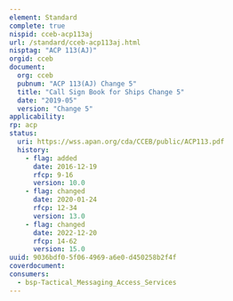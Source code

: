 ```yaml
---
element: Standard
complete: true
nispid: cceb-acp113aj
url: /standard/cceb-acp113aj.html
nisptag: "ACP 113(AJ)"
orgid: cceb
document:
  org: cceb
  pubnum: "ACP 113(AJ) Change 5"
  title: "Call Sign Book for Ships Change 5"
  date: "2019-05"
  version: "Change 5"
applicability:
rp: acp
status:
  uri: https://wss.apan.org/cda/CCEB/public/ACP113.pdf
  history: 
    - flag: added
      date: 2016-12-19
      rfcp: 9-16
      version: 10.0
    - flag: changed
      date: 2020-01-24
      rfcp: 12-34
      version: 13.0
    - flag: changed
      date: 2022-12-20
      rfcp: 14-62
      version: 15.0
uuid: 9036bdf0-5f06-4969-a6e0-d450258b2f4f
coverdocument:
consumers:
  - bsp-Tactical_Messaging_Access_Services
---
```

